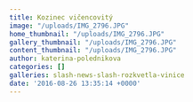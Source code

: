 ```yaml
---
title: Kozinec vičencovitý
image: "/uploads/IMG_2796.JPG"
home_thumbnail: "/uploads/IMG_2796.JPG"
gallery_thumbnail: "/uploads/IMG_2796.JPG"
content_thumbnail: "/uploads/IMG_2796.JPG"
author: katerina-polednikova
categories: []
galleries: slash-news-slash-rozkvetla-vinice
date: '2016-08-26 13:35:14 +0000'
---
```

